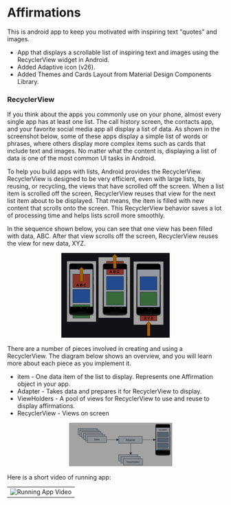 # Affirmations
This is android app to keep you motivated with inspiring text "quotes" and images.

* App that displays a scrollable list of inspiring text and images using the RecyclerView widget in Android.
* Added Adaptive icon (v26).
* Added Themes and Cards Layout from Material Design Components Library.

### RecyclerView

If you think about the apps you commonly use on your phone, almost every single app has at least one list. The call history screen, the contacts app, and your favorite social media app all display a list of data. As shown in the screenshot below, some of these apps display a simple list of words or phrases, where others display more complex items such as cards that include text and images. No matter what the content is, displaying a list of data is one of the most common UI tasks in Android.

To help you build apps with lists, Android provides the RecyclerView. RecyclerView is designed to be very efficient, even with large lists, by reusing, or recycling, the views that have scrolled off the screen. When a list item is scrolled off the screen, RecyclerView reuses that view for the next list item about to be displayed. That means, the item is filled with new content that scrolls onto the screen. This RecyclerView behavior saves a lot of processing time and helps lists scroll more smoothly.

In the sequence shown below, you can see that one view has been filled with data, ABC. After that view scrolls off the screen, RecyclerView reuses the view for new data, XYZ.

<p align = "center">
        <img src="raw_img/diag1.jpg" width = 50%>
        </p>

  There are a number of pieces involved in creating and using a RecyclerView. 
  The diagram below shows an overview, and you will learn more about each piece as you implement it.

* item - One data item of the list to display. Represents one Affirmation object in your app.
* Adapter - Takes data and prepares it for RecyclerView to display.
* ViewHolders - A pool of views for RecyclerView to use and reuse to display affirmations.
* RecyclerView - Views on screen
        <p align = "center">
        <img src="raw_img/diag.jpg" width = 50%>
        </p>
        
Here is a short video of running app:
<table cellpadding="0" cellspacing="0" border="0" width="100%">
  <tr>
    <td align="center" float="left">
      <img src="raw_gif/affirmations.gif" alt="Running App Video" width=100%>
    </td>
  </tr>
</table>                                                                                                                                         
